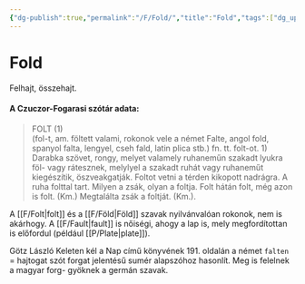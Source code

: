 ```yaml
---
{"dg-publish":true,"permalink":"/F/Fold/","title":"Fold","tags":["dg_uploaded"],"created":"2023-10-10T10:49","updated":"2023-11-08T03:41"}
---
```



# Fold

Felhajt, összehajt.  

#### A Czuczor-Fogarasi szótár adata:

> FOLT (1)  
>  (fol-t, am. föltett valami, rokonok vele a német Falte, angol fold, spanyol falta, lengyel, cseh fald, latin plica stb.) fn. tt. folt-ot. 1) Darabka szövet, rongy, melyet valamely ruhaneműn szakadt lyukra föl- vagy rátesznek, melylyel a szakadt ruhát vagy ruhaneműt kiegészítik, öszveakgatják. Foltot vetni a térden kikopott nadrágra. A ruha folttal tart. Milyen a zsák, olyan a foltja. Folt hátán folt, még azon is folt. (Km.) Megtalálta zsák a foltját. (Km.).

A [[F/Folt\|folt]] és a [[F/Föld\|Föld]] szavak nyilvánvalóan rokonok, nem is akárhogy. A [[F/Fault\|fault]] is nőiségi, ahogy a lap is, mely megfordítottan is előfordul (például [[P/Plate\|plate]]).  

Götz László Keleten kél a Nap című könyvének 191. oldalán a német `falten` = hajtogat szót forgat jelentésű sumér alapszóhoz hasonlít. Meg is felelnek a magyar forg- gyöknek a germán szavak.  
